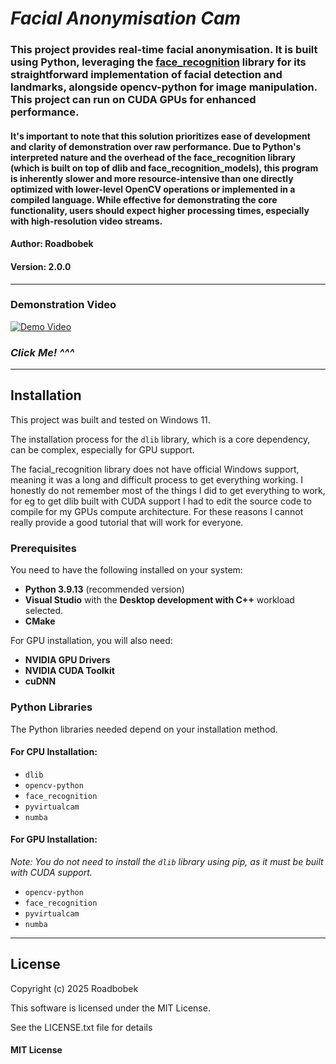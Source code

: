 # *Facial Anonymisation Cam*

### This project provides real-time facial anonymisation. It is built using Python, leveraging the [face_recognition](https://github.com/ageitgey/face_recognition) library for its straightforward implementation of facial detection and landmarks, alongside opencv-python for image manipulation. This project can run on CUDA GPUs for enhanced performance.

#### It's important to note that this solution prioritizes ease of development and clarity of demonstration over raw performance. Due to Python's interpreted nature and the overhead of the face_recognition library (which is built on top of dlib and face_recognition_models), this program is inherently slower and more resource-intensive than one directly optimized with lower-level OpenCV operations or implemented in a compiled language. While effective for demonstrating the core functionality, users should expect higher processing times, especially with high-resolution video streams.

#### Author: Roadbobek

#### Version: 2.0.0

---

### Demonstration Video

[![Demo Video](https://img.youtube.com/vi/6wMMOnadwXo/hqdefault.jpg)](https://www.youtube.com/watch?v=6wMMOnadwXo)

### ***Click Me! ^^^***

---

## Installation

This project was built and tested on Windows 11.

The installation process for the `dlib` library, which is a core dependency, can be complex, especially for GPU support.

The facial_recognition library does not have official Windows support, meaning it was a long and difficult process to get everything working. I honestly do not remember most of the things I did to get everything to work, for eg to get dlib built with CUDA support I had to edit the source code to compile for my GPUs compute architecture. For these reasons I cannot really provide a good tutorial that will work for everyone.

### Prerequisites

You need to have the following installed on your system:
- **Python 3.9.13** (recommended version)
- **Visual Studio** with the **Desktop development with C++** workload selected.
- **CMake**

For GPU installation, you will also need:
- **NVIDIA GPU Drivers**
- **NVIDIA CUDA Toolkit**
- **cuDNN**

### Python Libraries

The Python libraries needed depend on your installation method.

#### For CPU Installation:
-   `dlib`
-   `opencv-python`
-   `face_recognition`
-   `pyvirtualcam`
-   `numba`

#### For GPU Installation:
*Note: You do not need to install the `dlib` library using pip, as it must be built with CUDA support.*
-   `opencv-python`
-   `face_recognition`
-   `pyvirtualcam`
-   `numba`

---

## License

Copyright (c) 2025 Roadbobek

This software is licensed under the MIT License.

See the LICENSE.txt file for details

#### MIT License